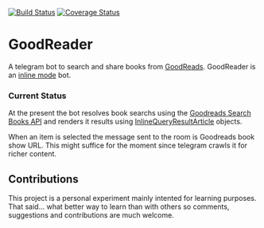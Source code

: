 [![Build Status](https://travis-ci.org/jhenriquez/GoodReaderBot.svg?branch=master)](https://travis-ci.org/jhenriquez/GoodReaderBot)
[![Coverage Status](https://coveralls.io/repos/github/jhenriquez/GoodReaderBot/badge.svg?branch=master)](https://coveralls.io/github/jhenriquez/GoodReaderBot?branch=master)

# GoodReader

A telegram bot to search and share books from [GoodReads](https://www.goodreads.com). GoodReader is an [inline mode](https://core.telegram.org/bots/inline) bot.

### Current Status

At the present the bot resolves book searchs using the [Goodreads Search Books API](https://www.goodreads.com/api/index#search.books) and renders
it results using [InlineQueryResultArticle](https://core.telegram.org/bots/api#inlinequeryresultarticle) objects.

When an item is selected the message sent to the room is Goodreads book show URL. This might suffice for the moment since telegram crawls it for
richer content.

## Contributions

This project is a personal experiment mainly intented for learning purposes. That said... what better way to learn than with others so comments, suggestions and
contributions are much welcome.
